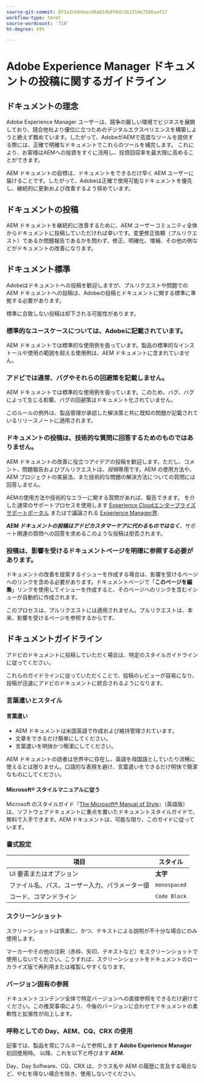 ```yaml
---
source-git-commit: 0f3a2cb6deacd0a81db8f0dc2b1554e7506aaf17
workflow-type: tm+mt
source-wordcount: '714'
ht-degree: 69%

---
```

# Adobe Experience Manager ドキュメントの投稿に関するガイドライン

## ドキュメントの理念

Adobe Experience Manager ユーザーは、競争の厳しい環境でビジネスを展開しており、競合他社より優位に立つためのデジタルエクスペリエンスを構築しようと絶えず務めています。したがって、AdobeがAEMで高度なツールを提供する際には、正確で明確なドキュメントでこれらのツールを補完します。 これにより、お客様はAEMへの投資をすぐに活用し、投資回収率を最大限に高めることができます。

AEM ドキュメントの目標は、ドキュメントをできるだけ早く AEM ユーザーに届けることです。したがって、Adobeは正確で使用可能なドキュメントを優先し、継続的に更新および改善するよう努めています。

## ドキュメントの投稿

AEM ドキュメントを継続的に改善するために、AEM ユーザーコミュニティ全体からドキュメントに投稿していただければ幸いです。変更修正依頼（プルリクエスト）であるか問題報告であるかを問わず、修正、明確化、増補、その他の例などがドキュメントの改善になります。

## ドキュメント標準

Adobeはドキュメントへの投稿を歓迎しますが、プルリクエストや問題でのAEM ドキュメントへの投稿は、Adobeの投稿とドキュメントに関する標準に準拠する必要があります。

標準に合致しない投稿は却下される可能性があります。

### 標準的なユースケースについては、Adobeに記載されています。

AEM ドキュメントでは標準的な使用例を扱っています。製品の標準的なインストールや使用の範囲を超える使用例は、AEM ドキュメントに含まれていません。

### アドビでは通常、バグやそれらの回避策を記載しません。

AEM ドキュメントでは標準的な使用例を扱っています。このため、バグ、バグによって生じる影響、バグの回避策はドキュメント化されていません。

このルールの例外は、製品管理が承認した解決策と共に既知の問題が記載されているリリースノートに適用されます。

### ドキュメントの投稿は、技術的な質問に回答するためのものではありません。

AEM ドキュメントの改善に役立つアイデアの投稿を歓迎します。ただし、コメント、問題報告およびプルリクエストは、*投稿*&#x200B;専用です。AEM の使用方法や、AEM プロジェクトの実装法、また技術的な問題の解決方法についての質問には回答しません。

AEMの使用方法や技術的なエラーに関する質問があれば、報告できます。 を介した通常のサポートプロセスを使用します [Experience Cloudエンタープライズサポートポータル](https://experienceleague.adobe.com/ja?support-solution=General#support) またはで議論される [Experience Manager界](https://experienceleaguecommunities.adobe.com/t5/adobe-experience-manager/ct-p/adobe-experience-manager-community?profile.language=ja).

***AEM ドキュメントの投稿はアドビカスタマーケアに代わるものではなく***、サポート関連の質問への回答を求めるこのような投稿は拒否されます。

### 投稿は、影響を受けるドキュメントページを明確に参照する必要があります。

ドキュメントの改善を提案するイシューを作成する場合は、影響を受けるページへのリンクを含める必要があります。ドキュメントページで「**このページを編集**」リンクを使用してイシューを作成すると、そのページへのリンクを含むイシューが自動的に作成されます。

このプロセスは、プルリクエストには適用されません。プルリクエストは、本来、影響を受けるページを参照するからです。

## ドキュメントガイドライン

アドビのドキュメントに投稿していただく場合は、特定のスタイルガイドラインに従ってください。

これらのガイドラインに従っていただくことで、投稿のレビューが容易になり、投稿が迅速にアドビのドキュメントに統合されるようになります。

### 言葉遣いとスタイル

#### 言葉遣い

* AEM ドキュメントは米国英語で作成および維持管理されています。
* 文章をできるだけ簡単にしてください。
* 言葉遣いを明快かつ簡潔にしてください。

AEM ドキュメントの読者は世界中に存在し、英語を母国語としていたり流暢に使えるとは限りません。口語的な表現を避け、言葉遣いをできるだけ明快で簡潔なものにしてください。

#### Microsoft® スタイルマニュアルに従う

Microsoft のスタイルガイド『[The Microsoft® Manual of Style](https://learn.microsoft.com/ja-jp/style-guide/welcome/)』（英語版）は、ソフトウェアドキュメントに重点を置いたドキュメントスタイルガイドで、無料で入手できます。AEM ドキュメントは、可能な限り、このガイドに従っています。

### 書式設定

| 項目 | スタイル |
|---|---|
| UI 要素またはオプション | **太字** |
| ファイル名、パス、ユーザー入力、パラメーター値 | `monospaced` |
| コード、コマンドライン | ```Code Block``` |

### スクリーンショット

スクリーンショットは慎重に、かつ、テキストによる説明が不十分な場合にのみ使用します。

マーカーやその他の注釈（赤枠、矢印、テキストなど）をスクリーンショットで使用しないでください。こうすれば、スクリーンショットをドキュメントのローカライズ版で再利用または複製しやすくなります。

### バージョン固有の参照

ドキュメントコンテンツ全体で特定バージョンへの直接参照をできるだけ避けてください。この推奨事項により、今後のバージョンに合わせてドキュメントの柔軟性と拡張性が向上します。

### 呼称としての Day、AEM、CQ、CRX の使用

記事では、製品を常にフルネームで参照します **Adobe Experience Manager** 初回使用時。 以降、これを以下と呼びます **AEM**.

Day、Day Software、CQ、CRX は、クラス名や AEM の履歴に言及する場合など、やむを得ない場合を除き、使用しないでください。

